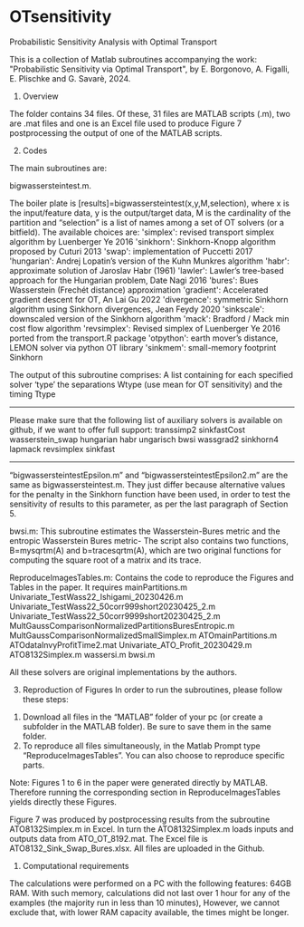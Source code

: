 # OTsensitivity
Probabilistic Sensitivity Analysis with Optimal Transport 

This is a collection of Matlab subroutines accompanying the work: "Probabilistic Sensitivity via Optimal Transport", by E. Borgonovo, A. Figalli, E. Plischke and G. Savarè, 2024.

1.	Overview

The folder contains 34 files. Of these, 31 files are MATLAB scripts (.m), two are .mat files and one is an Excel file used to produce Figure 7 postprocessing the output of one of the MATLAB scripts. 

2.	Codes

The main subroutines are:

bigwassersteintest.m. 

The boiler plate is [results]=bigwassersteintest(x,y,M,selection), where x is the input/feature data, y is the output/target data, M is the cardinality of the partition and “selection” is a list of names among a set of OT solvers (or a bitfield). 
The available choices are:
'simplex': revised transport simplex algorithm by Luenberger Ye 2016
'sinkhorn': Sinkhorn-Knopp algorithm proposed by Cuturi 2013
'swap': implementation of Puccetti 2017
'hungarian': Andrej Lopatin’s version of the Kuhn Munkres algorithm
'habr': approximate solution of Jaroslav Habr (1961) 
'lawler': Lawler’s tree-based approach for the Hungarian problem, Date Nagi 2016
'bures': Bues Wasserstein (Frechét distance) approximation
'gradient': Accelerated gradient descent for OT, An Lai Gu 2022
'divergence': symmetric Sinkhorn algorithm using Sinkhorn divergences, Jean Feydy 2020
'sinkscale': downscaled version of the Sinkhorn algorithm
'mack': Bradford / Mack min cost flow algorithm
'revsimplex': Revised simplex of Luenberger Ye 2016 ported from the transport.R package
'otpython': earth mover’s distance, LEMON solver via python OT library
'sinkmem': small-memory footprint Sinkhorn 

The output of this subroutine comprises:
A list containing for each specified solver ‘type’ the separations Wtype (use mean for OT sensitivity) and the timing Ttype

***********************
Please make sure that the following list of auxiliary solvers is available on github, if we want to offer full support:
transsimp2
sinkfastCost
wasserstein_swap
hungarian
habr
ungarisch
bwsi
wassgrad2
sinkhorn4
lapmack
revsimplex
sinkfast
*********************
“bigwassersteintestEpsilon.m” and “bigwassersteintestEpsilon2.m” are the same as bigwassersteintest.m. They just differ because alternative values for the penalty in the Sinkhorn function have been used, in order to test the sensitivity of results to this parameter, as per the last paragraph of Section 5.

bwsi.m: This subroutine estimates the Wasserstein-Bures metric and the entropic Wasserstein Bures metric-
The script also contains two functions, B=mysqrtm(A) and b=tracesqrtm(A), which are two original functions for computing the square root of a matrix and its trace.

ReproduceImagesTables.m: Contains the code to reproduce the Figures and Tables in the paper. It requires
mainPartitions.m
Univariate_TestWass22_Ishigami_20230426.m
Univariate_TestWass22_50corr999short20230425_2.m
Univariate_TestWass22_50corr9999short20230425_2.m
MultGaussComparisonNormalizedPartitionsBuresEntropic.m
MultGaussComparisonNormalizedSmallSimplex.m
ATOmainPartitions.m
ATOdataInvyProfitTime2.mat
Univariate_ATO_Profit_20230429.m
ATO8132Simplex.m
wassersi.m
bwsi.m

All these solvers are original implementations by the authors.

3.	Reproduction of Figures
In order to run the subroutines, please follow these steps:
1)	Download all files in the “MATLAB” folder of your pc (or create a subfolder in the MATLAB folder). Be sure to save them in the same folder.
2)	To reproduce all files simultaneously, in the Matlab Prompt type “ReproduceImagesTables”.
You can also choose to reproduce specific parts.

Note: Figures 1 to 6 in the paper were generated directly by MATLAB. Therefore running the corresponding section in ReproduceImagesTables yields directly these Figures.

Figure 7 was produced by postprocessing results from the subroutine ATO8132Simplex.m in Excel. In turn the ATO8132Simplex.m loads inputs and outputs data from ATO_OT_8192.mat. The Excel file is ATO8132_Sink_Swap_Bures.xlsx. All files are uploaded in the Github.

1.	Computational requirements

The calculations were performed on a PC with the following features: 64GB RAM. With such memory, calculations did not last over 1 hour for any of the examples (the majority run in less than 10 minutes), However, we cannot exclude that, with lower RAM capacity available, the times might be longer.


